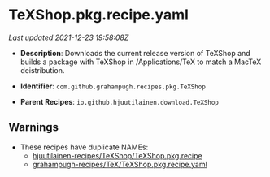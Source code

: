 # TeXShop.pkg.recipe.yaml

_Last updated 2021-12-23 19:58:08Z_

- **Description**: Downloads the current release version of TeXShop and builds a package with TeXShop in /Applications/TeX to match a MacTeX deistribution.

- **Identifier**: `com.github.grahampugh.recipes.pkg.TeXShop`

- **Parent Recipes**: `io.github.hjuutilainen.download.TeXShop`

## Warnings

- These recipes have duplicate NAMEs:
    - [hjuutilainen-recipes/TeXShop/TeXShop.pkg.recipe](/autopkg-dupe-tracker/hjuutilainen-recipes/TeXShop/TeXShop.pkg.recipe)
    - [grahampugh-recipes/TeX/TeXShop.pkg.recipe.yaml](/autopkg-dupe-tracker/grahampugh-recipes/TeX/TeXShop.pkg.recipe.yaml)